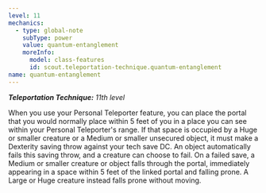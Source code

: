 ```yaml
---
level: 11
mechanics:
  - type: global-note
    subType: power
    value: quantum-entanglement
    moreInfo:
      model: class-features
      id: scout.teleportation-technique.quantum-entanglement
name: quantum-entanglement
---
```

_**Teleportation Technique:** 11th level_
When you use your Personal Teleporter feature, you can place the portal that you would normally place within 5 feet of you in a place you can see within your Personal Teleporter's range. If that space is occupied by a Huge or smaller creature or a Medium or smaller unsecured object, it must make a Dexterity saving throw against your tech save DC. An object automatically fails this saving throw, and a creature can choose to fail. On a failed save, a Medium or smaller creature or object falls through the portal, immediately appearing in a space within 5 feet of the linked portal and falling prone. A Large or Huge creature instead falls prone without moving.